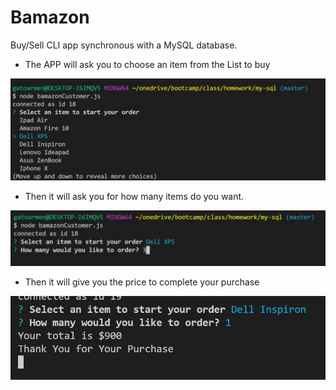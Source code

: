 # Bamazon   
Buy/Sell CLI app synchronous with a MySQL database. 


* The APP will ask you to choose an item from the List to buy

![Image of StepOne](./assets/capture1.jpg)

* Then it will ask you for how many items do you want.

![Image of StepOne](./assets/capture2.jpg)

* Then it will give you the price to complete your purchase

![Image of StepOne](./assets/capture3.jpg)